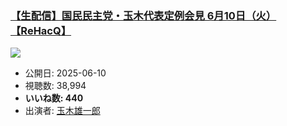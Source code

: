 ### [【生配信】国民民主党・玉木代表定例会見 6月10日（火）【ReHacQ】](https://www.youtube.com/watch?v=iPQdk2mPK1o)
[![](https://img.youtube.com/vi/iPQdk2mPK1o/sddefault.jpg)](https://www.youtube.com/watch?v=iPQdk2mPK1o)
-   公開日: 2025-06-10
-   視聴数: 38,994
-   **いいね数: 440**
-   出演者: [玉木雄一郎](/rehacq_fan/people/玉木雄一郎 "wikilink")
